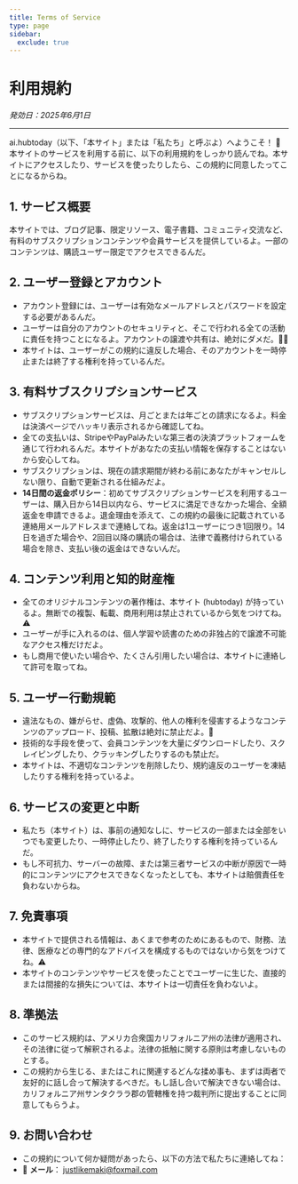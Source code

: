 ```yaml
---
title: Terms of Service
type: page
sidebar:
  exclude: true
---
```

# 利用規約

*発効日：2025年6月1日*

---

ai.hubtoday（以下、「本サイト」または「私たち」と呼ぶよ）へようこそ！ 👋 本サイトのサービスを利用する前に、以下の利用規約をしっかり読んでね。本サイトにアクセスしたり、サービスを使ったりしたら、この規約に同意したってことになるからね。

## 1. サービス概要
本サイトでは、ブログ記事、限定リソース、電子書籍、コミュニティ交流など、有料のサブスクリプションコンテンツや会員サービスを提供しているよ。一部のコンテンツは、購読ユーザー限定でアクセスできるんだ。

## 2. ユーザー登録とアカウント
- アカウント登録には、ユーザーは有効なメールアドレスとパスワードを設定する必要があるんだ。
- ユーザーは自分のアカウントのセキュリティと、そこで行われる全ての活動に責任を持つことになるよ。アカウントの譲渡や共有は、絶対にダメだ。🙅‍♀️
- 本サイトは、ユーザーがこの規約に違反した場合、そのアカウントを一時停止または終了する権利を持っているんだ。

## 3. 有料サブスクリプションサービス
- サブスクリプションサービスは、月ごとまたは年ごとの請求になるよ。料金は決済ページでハッキリ表示されるから確認してね。
- 全ての支払いは、StripeやPayPalみたいな第三者の決済プラットフォームを通じて行われるんだ。本サイトがあなたの支払い情報を保存することはないから安心してね。
- サブスクリプションは、現在の請求期間が終わる前にあなたがキャンセルしない限り、自動で更新される仕組みだよ。
- **14日間の返金ポリシー**：初めてサブスクリプションサービスを利用するユーザーは、購入日から14日以内なら、サービスに満足できなかった場合、全額返金を申請できるよ。退金理由を添えて、この規約の最後に記載されている連絡用メールアドレスまで連絡してね。返金は1ユーザーにつき1回限り。14日を過ぎた場合や、2回目以降の購読の場合は、法律で義務付けられている場合を除き、支払い後の返金はできないんだ。

## 4. コンテンツ利用と知的財産権
- 全てのオリジナルコンテンツの著作権は、本サイト (hubtoday) が持っているよ。無断での複製、転載、商用利用は禁止されているから気をつけてね。⚠️
- ユーザーが手に入れるのは、個人学習や読書のための非独占的で譲渡不可能なアクセス権だけだよ。
- もし商用で使いたい場合や、たくさん引用したい場合は、本サイトに連絡して許可を取ってね。

## 5. ユーザー行動規範
- 違法なもの、嫌がらせ、虚偽、攻撃的、他人の権利を侵害するようなコンテンツのアップロード、投稿、拡散は絶対に禁止だよ。🙅
- 技術的な手段を使って、会員コンテンツを大量にダウンロードしたり、スクレイピングしたり、クラッキングしたりするのも禁止だ。
- 本サイトは、不適切なコンテンツを削除したり、規約違反のユーザーを凍結したりする権利を持っているよ。

## 6. サービスの変更と中断
- 私たち（本サイト）は、事前の通知なしに、サービスの一部または全部をいつでも変更したり、一時停止したり、終了したりする権利を持っているんだ。
- もし不可抗力、サーバーの故障、または第三者サービスの中断が原因で一時的にコンテンツにアクセスできなくなったとしても、本サイトは賠償責任を負わないからね。

## 7. 免責事項
- 本サイトで提供される情報は、あくまで参考のためにあるもので、財務、法律、医療などの専門的なアドバイスを構成するものではないから気をつけてね。⚠️
- 本サイトのコンテンツやサービスを使ったことでユーザーに生じた、直接的または間接的な損失については、本サイトは一切責任を負わないよ。

## 8. 準拠法
- このサービス規約は、アメリカ合衆国カリフォルニア州の法律が適用され、その法律に従って解釈されるよ。法律の抵触に関する原則は考慮しないものとする。
- この規約から生じる、またはこれに関連するどんな揉め事も、まずは両者で友好的に話し合って解決するべきだ。もし話し合いで解決できない場合は、カリフォルニア州サンタクララ郡の管轄権を持つ裁判所に提出することに同意してもらうよ。

## 9. お問い合わせ
- この規約について何か疑問があったら、以下の方法で私たちに連絡してね：
- 📧 **メール**： [justlikemaki@foxmail.com](mailto:justlikemaki@foxmail.com)